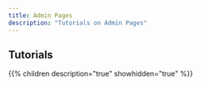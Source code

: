 ```yaml
---
title: Admin Pages
description: "Tutorials on Admin Pages"
---
```

## Tutorials

{{% children description="true" showhidden="true" %}}
